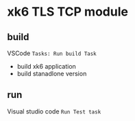 # xk6 TLS TCP module

## build
VSCode `Tasks: Run build Task`
* build xk6 application
* build stanadlone version
## run
Visual studio code `Run Test task`